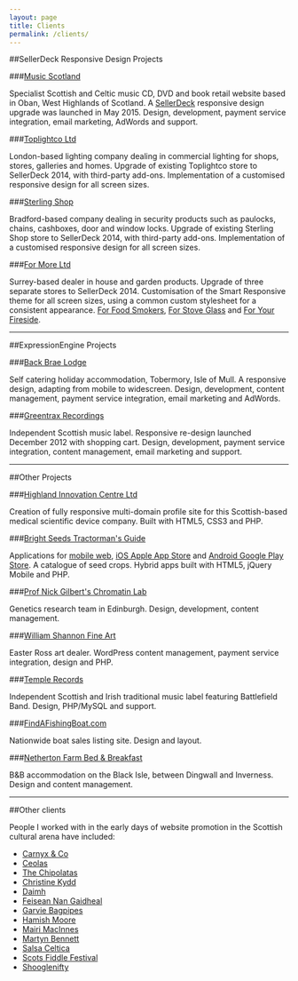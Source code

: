 ```yaml
---
layout: page
title: Clients
permalink: /clients/
---
```

##SellerDeck Responsive Design Projects

###<a href="http://www.musicscotland.com" title="Music Scotland Scottish Music" rel="external nofollow">Music Scotland</a>

Specialist Scottish and Celtic music CD, DVD and book retail website based in Oban, West Highlands of Scotland. A <a href="http://www.sellerdeck.co.uk/index.php/ecommerce-software/category/sellerdeck-2014" rel="external nofollow">SellerDeck</a> responsive design upgrade was launched in May 2015. Design, development, payment service integration, email marketing, AdWords and support.

###<a href="http://www.toplightco.com/" title="Toplightco" rel="external nofollow">Toplightco Ltd</a>

London-based lighting company dealing in commercial lighting for shops, stores, galleries and homes. Upgrade of existing Toplightco store to SellerDeck 2014, with third-party add-ons. Implementation of a customised responsive design for all screen sizes.

###<a href="http://www.sterlingshop.co.uk/" title="Sterling Shop" rel="external nofollow">Sterling Shop</a>

Bradford-based company dealing in security products such as paulocks, chains, cashboxes, door and window locks. Upgrade of existing Sterling Shop store to SellerDeck 2014, with third-party add-ons. Implementation of a customised responsive design for all screen sizes.

###<a href="http://www.forfoodsmokers.co.uk/" title="For Food Smokers" rel="external nofollow">For More Ltd</a>

Surrey-based dealer in house and garden products. Upgrade of three separate stores to SellerDeck 2014. Customisation of the Smart Responsive theme for all screen sizes, using a common custom stylesheet for a consistent appearance. <a href="http://www.forfoodsmokers.co.uk/" title="For Food Smokers" rel="external nofollow">For Food Smokers</a>, <a href="http://www.forstoveglass.co.uk/" title="For Stove Glass" rel="external nofollow">For Stove Glass</a> and <a href="http://www.foryourfireside.co.uk/" title="For Your Fireside" rel="external nofollow">For Your Fireside</a>.

---

##ExpressionEngine Projects

###<a href="http://mull.co" title="Back Brae Lodge, Tobermory" rel="external">Back Brae Lodge</a>

Self catering holiday accommodation, Tobermory, Isle of Mull.  A responsive design, adapting from mobile to widescreen. Design, development, content management, payment service integration, email marketing and AdWords.

###<a href="http://www.greentrax.com" title="Greentrax Recordings" rel="external nofollow">Greentrax Recordings</a>

Independent Scottish music label.  Responsive re-design launched December 2012 with shopping cart. Design, development, payment service integration, content management, email marketing and support.

---

##Other Projects

###<a href="http://www.highland-innovation.com" title="Highland Innovation Centre Ltd" rel="external nofollow">Highland Innovation Centre Ltd</a>

Creation of fully responsive multi-domain profile site for this Scottish-based medical scientific device company.  Built with HTML5, CSS3 and PHP.

###<a href="http://m.brightseeds.co.uk/" title="Bright Seeds Tractorman's Guide" rel="external nofollow">Bright Seeds Tractorman's Guide</a>

Applications for <a href="http://m.brightseeds.co.uk/" title="Bright Seeds Tractorman's Guide web app" rel="external nofollow">mobile web</a>, <a href="https://itunes.apple.com/us/app/bright-seeds/id1008080993" title="Bright Seeds Tractorman's Guide for iOS" rel="external nofollow">iOS Apple App Store</a> and <a href="https://play.google.com/store/apps/details?id=co.uk.brightseeds.ios" title="Bright Seeds Tractorman's Guide for Android" rel="external nofollow">Android Google Play Store</a>. A catalogue of seed crops. Hybrid apps built with HTML5, jQuery Mobile and PHP.

###<a href="http://chromatinlab.org" title="Prof Nick Gilbert's Chromatin Lab" rel="external nofollow">Prof Nick Gilbert's Chromatin Lab</a>

Genetics research team in Edinburgh.  Design, development, content management.
		
###<a href="http://originalscottishart.com" title="William Shannon Fine Art" rel="external nofollow">William Shannon Fine Art</a>

Easter Ross art dealer. WordPress content management, payment service integration, design and PHP.
 
###<a href="http://www.templerecords.co.uk" title="Temple Records" rel="external nofollow">Temple Records</a>

Independent Scottish and Irish traditional music label featuring Battlefield Band. Design, PHP/MySQL and support.

###<a href="http://www.findafishingboat.com/" title="FindAFishingBoat.com" rel="external nofollow">FindAFishingBoat.com</a>

Nationwide boat sales listing site.  Design and layout.

###<a href="http://www.nethertonfarm.co.uk" title="Netherton Farm B&amp;B" rel="external nofollow">Netherton Farm Bed & Breakfast</a>

B&amp;B accommodation on the Black Isle, between Dingwall and Inverness. Design and content management.

---

##Other clients

People I worked with in the early days of website promotion in the Scottish cultural arena have included:
 
- <a href="http://www.carnyxscotland.co.uk/" rel="external nofollow">Carnyx &amp; Co</a>
- <a href="http://www.ceolas.co.uk/" rel="external nofollow">Ceolas</a>
- <a href="http://www.chipolatas.com/" rel="external nofollow">The Chipolatas</a>
- <a href="http://www.christinekydd.com/" rel="external nofollow">Christine Kydd</a>
- <a href="http://www.daimh.net/" rel="external nofollow">Daimh</a>
- <a href="http://www.feisean.org/" rel="external nofollow">Feisean Nan Gaidheal</a>
- <a href="http://www.garviebagpipes.co.uk/" rel="external nofollow">Garvie Bagpipes</a>
- <a href="http://www.hamishmoore.org/" rel="external nofollow">Hamish Moore</a>
- <a href="http://www.mairimacinnes.com/" rel="external nofollow">Mairi MacInnes</a>
- <a href="http://www.martynbennett.com/" rel="external nofollow">Martyn Bennett</a>
- <a href="http://www.salsaceltica.com/" rel="external nofollow">Salsa Celtica</a>
- <a href="http://www.scotsfiddlefestival.com/" rel="external nofollow">Scots Fiddle Festival</a>
- <a href="http://www.shoogle.com/" rel="external nofollow">Shooglenifty</a>